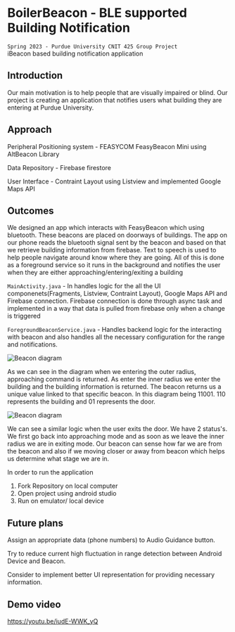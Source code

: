 # BoilerBeacon - BLE supported Building Notification
`Spring 2023 - Purdue University CNIT 425 Group Project`  
iBeacon based building notification application

## Introduction

Our main motivation is to help people that are visually impaired or blind.
Our project is creating an application that notifies users what building they are entering at Purdue University. 

## Approach

Peripheral Positioning system - FEASYCOM FeasyBeacon Mini using AltBeacon Library

Data Repository - Firebase firestore 

User Interface - Contraint Layout using Listview and implemented Google Maps API


## Outcomes

We designed an app which interacts with FeasyBeacon which using bluetooth. These beacons are placed on doorways of buildings. 
The app on our phone reads the bluetooth signal sent by the beacon and based on that we retrieve building information from firebase.
Text to speech is used to help people navigate around know where they are going. All of this is done as a foreground service so
it runs in the background and notifies the user when they are either approaching/entering/exiting a building


`MainActivity.java` - In handles logic for the all the UI componenets(Fragments, Listview, Contraint Layout), Google Maps API and Firebase connection.
Firebase connection is done through async task and implemented in a way that data is pulled from firebase only when a change is triggered


`ForegroundBeaconService.java` - Handles backend logic for the interacting with beacon and also handles all the necessary configuration for the range and 
notifications.

![Beacon diagram](buildingEntranceFlow_Entering.png)

As we can see in the diagram when we entering the outer radius, approaching command is returned. As enter the inner radius we enter the building
and the building information is returned. The beacon returns us a unique value linked to that specific beacon. In this diagram being 11001. 110 represents the building and 01 represents the door.

![Beacon diagram](buildingEntranceFlow_exiting_edited.png)

We can see a similar logic when the user exits the door. We have 2 status's. We first go back into approaching mode and as soon as we leave the inner radius we are in exiting mode. Our beacon can sense how far we are from the beacon and also if we moving closer or away from beacon which helps us determine what stage we are in.


In order to run the application
1) Fork Repository on local computer
2) Open project using android studio
3) Run on emulator/ local device

## Future plans

Assign an appropriate data (phone numbers) to Audio Guidance button.

Try to reduce current high fluctuation in range detection between Android Device and Beacon.

Consider to implement better UI representation for providing necessary information.


## Demo video

https://youtu.be/iudE-WWK_yQ
